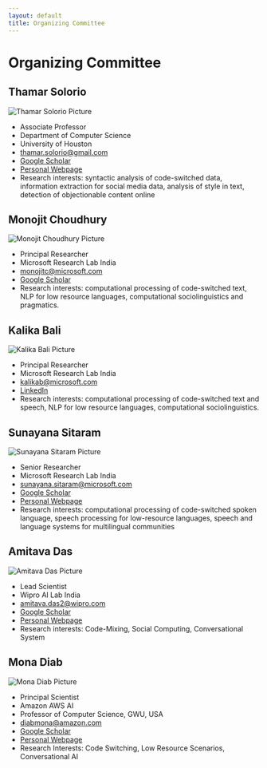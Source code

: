 ```yaml
---
layout: default
title: Organizing Committee
---
```


# Organizing Committee

## Thamar Solorio

![Thamar Solorio Picture](/images/sol.PNG)
- Associate Professor
- Department of Computer Science
- University of Houston
- [thamar.solorio@gmail.com](mailto:thamar.solorio@gmail.com "Email")
- [Google Scholar](http://scholar.google.com/citations?user=Gmjwy-IAAAAJ&hl=en "Google Scholar")
- [Personal Webpage](http://solorio.uh.edu/ "Personal Webpage")
- Research interests: syntactic analysis of code-switched data, information extraction for social media data, analysis of style in text, detection of objectionable content online

## Monojit Choudhury

![Monojit Choudhury Picture](/images/monochoud.png)
- Principal Researcher
- Microsoft Research Lab India
- [monojitc@microsoft.com](mailto:monojitc@microsoft.com  "Email")
- [Google Scholar](http://scholar.google.com/citations?user=WR1ImCMAAAAJ&hl=en "Google Scholar")
- Research interests: computational processing of code-switched text, NLP for low resource languages, computational sociolinguistics and pragmatics.

## Kalika Bali

![Kalika Bali Picture](/images/kalb.png)
- Principal Researcher
- Microsoft Research Lab India
- [kalikab@microsoft.com](mailto:kalikab@microsoft.com  "Email")
- [LinkedIn](https://in.linkedin.com/in/kalika-bali-b72bab9 "LinkedIn")
- Research interests: computational processing of code-switched text and speech, NLP for low resource languages, computational sociolinguistics.

## Sunayana Sitaram

![Sunayana Sitaram Picture](/images/SunSit.png)
- Senior Researcher
- Microsoft Research Lab India
- [sunayana.sitaram@microsoft.com](mailto:sunayana.sitaram@microsoft.com "Email")
- [Google Scholar](http://scholar.google.com/citations?user=PUxwYrkAAAAJ&hl=en "Google Scholar")
- [Personal Webpage](https://www.cs.cmu.edu/~ssitaram/ "Personal Webpage")
- Research interests: computational processing of code-switched spoken language, speech processing for low-resource languages, speech and language systems for multilingual communities

## Amitava Das

![Amitava Das Picture](/images/ad.PNG)
- Lead Scientist
- Wipro AI Lab India
- [amitava.das2@wipro.com](mailto:amitava.das2@wipro.com "Email")
- [Google Scholar](http://scholar.google.com/citations?user=HYpfhaEAAAAJ&hl=en "Google Scholar")
- [Personal Webpage](http://www.amitavadas.com/ "Personal Webpage")
- Research interests: Code-Mixing, Social Computing, Conversational System

## Mona Diab

![Mona Diab Picture](/images/md.png)
- Principal Scientist
- Amazon AWS AI
- Professor of Computer Science, GWU, USA
- [diabmona@amazon.com](mailto:diabmona@amazon.com "Email")
- [Google Scholar](http://scholar.google.com/citations?user=-y6SIhQAAAAJ&hl=en "Google Scholar")
- [Personal Webpage](https://web.seas.gwu.edu/mtdiab/ "Personal Webpage")
- Research Interests: Code Switching, Low Resource Scenarios, Conversational AI